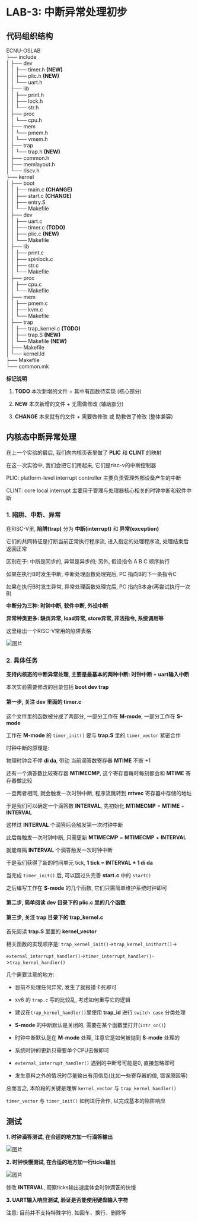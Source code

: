 # LAB-3: 中断异常处理初步

## 代码组织结构

ECNU-OSLAB  
├── include  
│   ├── dev  
│   │   ├── timer.h **(NEW)**   
│   │   ├── plic.h **(NEW)**  
│   │   └── uart.h  
│   ├── lib  
│   │   ├── print.h  
│   │   ├── lock.h  
│   │   └── str.h  
│   ├── proc  
│   │   └── cpu.h  
│   ├── mem  
│   │   └── pmem.h  
│   │   └── vmem.h  
│   ├── trap  
│   │   └── trap.h **(NEW)**   
│   ├── common.h  
│   ├── memlayout.h  
│   └── riscv.h  
├── kernel  
│   ├── boot  
│   │   ├── main.c **(CHANGE)**  
│   │   ├── start.c **(CHANGE)**  
│   │   ├── entry.S  
│   │   └── Makefile  
│   ├── dev  
│   │   ├── uart.c  
│   │   ├── timer.c **(TODO)**  
│   │   ├── plic.c **(NEW)**  
│   │   └── Makefile  
│   ├── lib  
│   │   ├── print.c  
│   │   ├── spinlock.c  
│   │   ├── str.c  
│   │   └── Makefile    
│   ├── proc  
│   │   ├── cpu.c  
│   │   └── Makefile  
│   ├── mem  
│   │   ├── pmem.c  
│   │   ├── kvm.c  
│   │   └── Makefile  
│   ├── trap  
│   │   ├── trap_kernel.c **(TODO)**  
│   │   ├── trap.S **(NEW)**  
│   │   └── Makefile **(NEW)**   
│   ├── Makefile  
│   └── kernel.ld  
├── Makefile  
└── common.mk  

**标记说明**

1. **TODO** 本次新增的文件 + 其中有函数待实现 (核心部分)

2. **NEW**  本次新增的文件 + 无需做修改 (辅助部分)

3. **CHANGE** 本来就有的文件 + 需要做修改 或 助教做了修改 (整体兼容)

## 内核态中断异常处理

在上一个实验的最后, 我们向内核页表里做了 **PLIC** 和 **CLINT** 的映射

在这一次实验中, 我们会把它们用起来, 它们是risc-v的中断控制器

PLIC: platform-level interrupt controller 主要负责管理外部设备产生的中断

CLINT: core local interrupt 主要用于管理与处理器核心相关的时钟中断和软件中断

### 1. 陷阱、中断、异常

在RISC-V里, **陷阱(trap)** 分为 **中断(interrupt)** 和 **异常(exception)**

它们的共同特征是打断当前正常执行程序流, 进入指定的处理程序流, 处理结束后返回正常

区别在于: 中断是同步的, 异常是异步的; 另外, 假设指令 A B C 顺序执行

如果在执行B时发生中断, 中断处理函数处理完后, PC 指向B的下一条指令C

如果在执行B时发生异常, 异常处理函数处理完后, PC 指向B本身(再尝试执行一次B)

**中断分为三种: 时钟中断, 软件中断, 外设中断**

**异常种类更多: 缺页异常, load异常, store异常, 非法指令, 系统调用等**

这里给出一个RISC-V常用的陷阱表格

![图片](./picture/00.png)

### 2. 具体任务

**支持内核态的中断异常处理, 主要是最基本的两种中断: 时钟中断 + uart输入中断**

本次实验需要修改的目录包括 **boot dev trap**

#### 第一步, 关注 **dev** 里面的 **timer.c**

这个文件里的函数被分成了两部分, 一部分工作在 **M-mode**, 一部分工作在 **S-mode**

工作在 **M-mode** 的 `timer_init()` 要与 **trap.S** 里的 `timer_vector` 紧密合作

时钟中断的原理是: 

物理时钟会不停 **di da**, 带动 当前滴答数寄存器 **MTIME** 不断 +1

还有一个滴答数比较寄存器 **MTIMECMP**, 这个寄存器每时每刻都会和 **MTIME** 寄存器做比较

一旦两者相同, 就会触发一次时钟中断, 程序流跳转到 **mtvec** 寄存器中存储的地址

于是我们可以确定一个滴答数 **INTERVAL**, 先初始化 **MTIMECMP** = **MTIME** + **INTERVAL**

这样过 **INTERVAL** 个滴答后会触发第一次时钟中断

此后每触发一次时钟中断, 只需更新 **MTIMECMP** = **MTIMECMP** + **INTERVAL**

就能每隔 **INTERVAL** 个滴答触发一次时钟中断

于是我们获得了新的时间单元 tick, **1 tick = INTERVAL * 1 di da**

当完成 `timer_init()` 后, 可以回过头完善 **start.c** 中的 `start()`

之后编写工作在 **S-mode** 的几个函数, 它们只需简单维护系统时钟即可

#### 第二步, 简单阅读 **dev** 目录下的 **plic.c** 里的几个函数

#### 第三步, 关注 **trap** 目录下的 **trap_kernel.c**

首先阅读 **trap.S** 里面的 **kernel_vector**

相关函数的实现顺序是: `trap_kernel_init()`->`trap_kernel_inithart()`->

`external_interrupt_handler()`->`timer_interrupt_handler()`->`trap_kernel_handler()`

几个需要注意的地方:

- 目前不处理任何异常, 发生了就报错卡死即可

- xv6 的 `trap.c` 写的比较乱, 考虑如何重写它的逻辑

- 建议在`trap_kernel_handler()`里使用 **trap_id** 进行 `switch case` 分类处理

- **S-mode** 的中断默认是关闭的, 需要在某个函数里打开(`intr_on()`)

- 时钟中断默认是在 **M-mode** 处理, 注意它是如何被抛到 **S-mode** 处理的

- 系统时钟的更新只需要单个CPU去做即可

- `external_interrupt_handler()` 遇到的中断号可能是0, 直接忽略即可

- 发生意料之外的情况时尽量输出有用信息(比如一些寄存器的值, 错误原因等)

总而言之, 本阶段的关键是理解 `kernel_vector` 与 `trap_kernel_handler()`

`timer_vector` 与 `timer_init()` 如何进行合作, 以完成基本的陷阱响应

## 测试

**1. 时钟滴答测试, 在合适的地方加一行滴答输出**

![图片](./picture/01.png)

**2. 时钟快慢测试, 在合适的地方加一行ticks输出**

![图片](./picture/02.png)

修改 **INTERVAL**, 观察ticks输出速度体会时钟滴答的快慢

**3. UART输入响应测试, 验证是否能使用键盘输入字符**

注意: 目前并不支持特殊字符, 如回车、换行、删除等